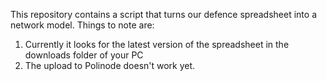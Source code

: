 This repository contains a script that turns our defence spreadsheet into a network model.
Things to note are:
1. Currently it looks for the latest version of the spreadsheet in the downloads folder of your PC
2. The upload to Polinode doesn't work yet.

